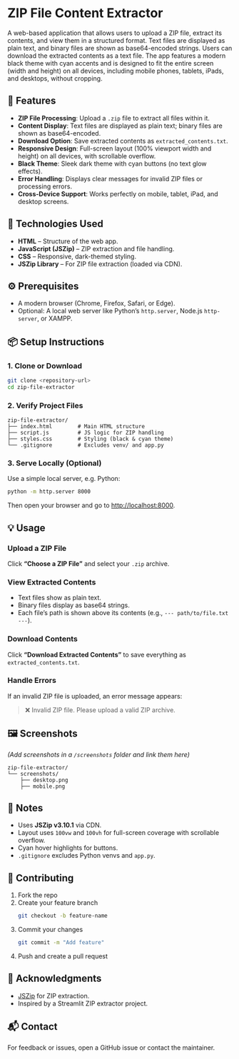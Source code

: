 # ZIP File Content Extractor

A web-based application that allows users to upload a ZIP file, extract its contents, and view them in a structured format. Text files are displayed as plain text, and binary files are shown as base64-encoded strings. Users can download the extracted contents as a text file. The app features a modern black theme with cyan accents and is designed to fit the entire screen (width and height) on all devices, including mobile phones, tablets, iPads, and desktops, without cropping.

## 🚀 Features

- **ZIP File Processing**: Upload a `.zip` file to extract all files within it.
- **Content Display**: Text files are displayed as plain text; binary files are shown as base64-encoded.
- **Download Option**: Save extracted contents as `extracted_contents.txt`.
- **Responsive Design**: Full-screen layout (100% viewport width and height) on all devices, with scrollable overflow.
- **Black Theme**: Sleek dark theme with cyan buttons (no text glow effects).
- **Error Handling**: Displays clear messages for invalid ZIP files or processing errors.
- **Cross-Device Support**: Works perfectly on mobile, tablet, iPad, and desktop screens.

## 🧰 Technologies Used

- **HTML** – Structure of the web app.
- **JavaScript (JSZip)** – ZIP extraction and file handling.
- **CSS** – Responsive, dark-themed styling.
- **JSZip Library** – For ZIP file extraction (loaded via CDN).

## ⚙️ Prerequisites

- A modern browser (Chrome, Firefox, Safari, or Edge).
- Optional: A local web server like Python’s `http.server`, Node.js `http-server`, or XAMPP.

## 📦 Setup Instructions

### 1. Clone or Download
```bash
git clone <repository-url>
cd zip-file-extractor
```

### 2. Verify Project Files
```
zip-file-extractor/
├── index.html        # Main HTML structure
├── script.js         # JS logic for ZIP handling
├── styles.css        # Styling (black & cyan theme)
└── .gitignore        # Excludes venv/ and app.py
```

### 3. Serve Locally (Optional)
Use a simple local server, e.g. Python:
```bash
python -m http.server 8000
```
Then open your browser and go to [http://localhost:8000](http://localhost:8000).

## 💡 Usage

### Upload a ZIP File
Click **“Choose a ZIP File”** and select your `.zip` archive.

### View Extracted Contents
- Text files show as plain text.
- Binary files display as base64 strings.
- Each file’s path is shown above its contents (e.g., `--- path/to/file.txt ---`).

### Download Contents
Click **“Download Extracted Contents”** to save everything as `extracted_contents.txt`.

### Handle Errors
If an invalid ZIP file is uploaded, an error message appears:  
> ❌ Invalid ZIP file. Please upload a valid ZIP archive.

## 🖼️ Screenshots

*(Add screenshots in a `/screenshots` folder and link them here)*
```plaintext
zip-file-extractor/
└── screenshots/
    ├── desktop.png
    ├── mobile.png
```

## 🧱 Notes

- Uses **JSZip v3.10.1** via CDN.  
- Layout uses `100vw` and `100vh` for full-screen coverage with scrollable overflow.  
- Cyan hover highlights for buttons.  
- `.gitignore` excludes Python venvs and `app.py`.

## 🤝 Contributing

1. Fork the repo  
2. Create your feature branch  
   ```bash
   git checkout -b feature-name
   ```
3. Commit your changes  
   ```bash
   git commit -m "Add feature"
   ```
4. Push and create a pull request


## 🙏 Acknowledgments

- [JSZip](https://stuk.github.io/jszip/) for ZIP extraction.  
- Inspired by a Streamlit ZIP extractor project.

## 📬 Contact

For feedback or issues, open a GitHub issue or contact the maintainer.
